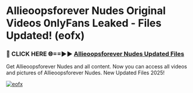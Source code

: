 # Allieoopsforever Nudes Original Videos 0nlyFans Leaked - Files Updated! (eofx)

<h3>🔴 CLICK HERE 🌐==►► <a href="https://tinyurl.com/y5r63du9" rel="nofollow">Allieoopsforever Nudes Updated Files</a></h3>

Get Allieoopsforever Nudes and all content. Now you can access all videos and pictures of Allieoopsforever Nudes. New Updated Files 2025!

[![eofx](https://i.imgur.com/UVo9nyh.gif)](https://tinyurl.com/y5r63du9)